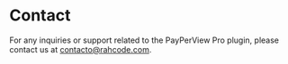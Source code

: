 # Contact

For any inquiries or support related to the PayPerView Pro plugin, please contact us at [contacto@rahcode.com](mailto:contacto@rahcode.com).
